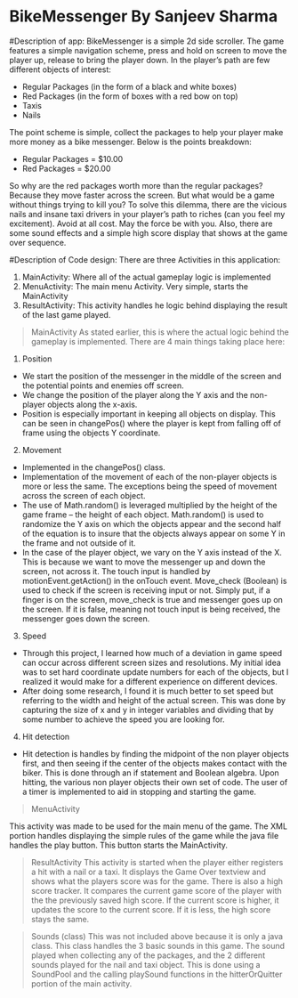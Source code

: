 # BikeMessenger By Sanjeev Sharma

#Description of app:
BikeMessenger is a simple 2d side scroller. The game features a simple navigation scheme, press and hold on screen to move the player up, release to bring the player down. In the player’s path are few different objects of interest:
- Regular Packages (in the form of a black and white boxes)
- Red Packages (in the form of boxes with a red bow on top)
- Taxis
- Nails

The point scheme is simple, collect the packages to help your player make more money as a bike messenger. Below is the points breakdown:
- Regular Packages = $10.00
- Red Packages = $20.00

So why are the red packages worth more than the regular packages? Because they move faster across the screen.
But what would be a game without things trying to kill you? To solve this dilemma, there are the vicious nails and insane taxi drivers in your player’s path to riches (can you feel my excitement). Avoid at all cost. May the force be with you.
Also, there are some sound effects and a simple high score display that shows at the game over sequence.

#Description of Code design:
There are three Activities in this application:
1. MainActivity: Where all of the actual gameplay logic is implemented
2. MenuActivity: The main menu Activity. Very simple, starts the MainActivity
3. ResultActivity: This activity handles he logic behind displaying the result of the last game played.

>MainActivity
As stated earlier, this is where the actual logic behind the gameplay is implemented. There are 4 main things taking place here:

1. Position
  - We start the position of the messenger in the middle of the screen and the potential points and enemies off screen.
  - We change the position of the player along the Y axis and the non-player objects along the x-axis.
  - Position is especially important in keeping all objects on display. This can be seen in changePos() where the player is kept from     falling off of frame using the objects Y coordinate.

2. Movement
  - Implemented in the changePos() class.
  - Implementation of the movement of each of the non-player objects is more or less the same. The exceptions being the speed of movement across the screen of each object.
  - The use of Math.random() is leveraged multiplied by the height of the game frame – the height of each object.
  Math.random() is used to randomize the Y axis on which the objects appear and the second half of the equation
  is to insure that the objects always appear on some Y in the frame and not outside of it.
- In the case of the player object, we vary on the Y axis instead of the X. This is because we want to move the
  messenger up and down the screen, not across it. The touch input is handled by motionEvent.getAction() in the
  onTouch event. Move_check (Boolean) is used to check if the screen is receiving input or not. Simply put, if a
  finger is on the screen, move_check is true and messenger goes up on the screen. If it is false, meaning not touch
  input is being received, the messenger goes down the screen.
3. Speed
  - Through this project, I learned how much of a deviation in game speed can occur across different screen sizes
  and resolutions. My initial idea was to set hard coordinate update numbers for each of the objects, but I realized
  it would make for a different experience on different devices.
- After doing some research, I found it is much better to set speed but referring to the width and height of the
  actual screen. This was done by capturing the size of x and y in integer variables and dividing that by some
  number to achieve the speed you are looking for.
4. Hit detection
  - Hit detection is handles by finding the midpoint of the non player objects first, and then seeing if the center of
  the objects makes contact with the biker. This is done through an if statement and Boolean algebra. Upon
  hitting, the various non player objects their own set of code. The user of a timer is implemented to aid in
  stopping and starting the game.

>MenuActivity

This activity was made to be used for the main menu of the game. The XML portion handles displaying the simple rules of the
game while the java file handles the play button. This button starts the MainActivity.

>ResultActivity
This activity is started when the player either registers a hit with a nail or a taxi. It displays the Game Over textview and shows
what the players score was for the game. There is also a high score tracker. It compares the current game score of the player
with the the previously saved high score. If the current score is higher, it updates the score to the current score. If it is less, the
high score stays the same.

>Sounds (class)
This was not included above because it is only a java class. This class handles the 3 basic sounds in this game. The sound played
when collecting any of the packages, and the 2 different sounds played for the nail and taxi object. This is done using a
SoundPool and the calling playSound functions in the hitterOrQuitter portion of the main activity.
